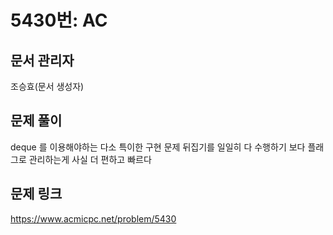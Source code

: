 # 5430번: AC
## 문서 관리자
조승효(문서 생성자)
## 문제 풀이
deque 를 이용해야하는 다소 특이한 구현 문제 뒤집기를 일일히 다 수행하기 보다 플래그로 관리하는게 사실 더 편하고 빠르다
## 문제 링크
https://www.acmicpc.net/problem/5430